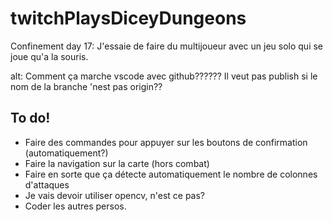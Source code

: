 # twitchPlaysDiceyDungeons
Confinement day 17: J'essaie de faire du multijoueur avec un jeu solo qui se joue qu'a la souris.

alt: Comment ça marche vscode avec github?????? Il veut pas publish si le nom de la branche 'nest pas origin??

## To do!
- Faire des commandes pour appuyer sur les boutons de confirmation (automatiquement?)
- Faire la navigation sur la carte (hors combat)
- Faire en sorte que ça détecte automatiquement le nombre de colonnes d'attaques
- Je vais devoir utiliser opencv, n'est ce pas?
- Coder les autres persos.